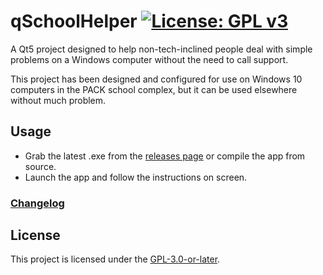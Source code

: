 # qSchoolHelper   [![License: GPL v3](https://img.shields.io/badge/License-GPLv3-blue.svg)](https://www.gnu.org/licenses/gpl-3.0)

A Qt5 project designed to help non-tech-inclined people deal with simple problems on a Windows computer without the need to call support. 

This project has been designed and configured for use on Windows 10 computers in the PACK school complex, but it can be used elsewhere without much problem.

## Usage

- Grab the latest .exe from the [releases page](https://gitlab.com/Atrate/qschoolhelper/releases) or compile the app from source.
- Launch the app and follow the instructions on screen.

### [Changelog](./CHANGELOG)

## License
This project is licensed under the [GPL-3.0-or-later](https://www.gnu.org/licenses/gpl-3.0.html).

